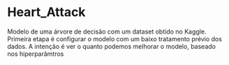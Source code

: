 # Heart_Attack

Modelo de uma árvore de decisão com um dataset obtido no Kaggle. Primeira etapa é configurar o modelo com um baixo tratamento prévio dos dados. A intenção é ver o quanto podemos melhorar o modelo, baseado nos hiperparâmtros
